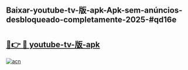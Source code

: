## Baixar-youtube-tv-版-apk-Apk-sem-anúncios-desbloqueado-completamente-2025-#qd16e

# <h2><a href="https://ainizakaria.my?title=youtube-tv-版-apk&ref=20M">🔗👉 🔴 youtube-tv-版-apk</a></h2>

[![acn](https://github.com/user-attachments/assets/0f9c940e-d8b0-45ae-aac7-cd30a18b3e1c)](https://ainizakaria.my?title=youtube-tv-版-apk&ref=20M)

